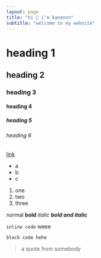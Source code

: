 ```yaml
---
layout: page
title: "hi 👋 i'm kanennn"
subtitle: "welcome to my website"
---
```


# heading 1

## heading 2

### heading 3

#### heading 4

##### heading 5

###### heading 6

[link](https://youtu.be/dQw4w9WgXcQ?si=xNvrN7SIwpL9xBWi)

- a
- b
- c

1. one
2. two
3. three

normal **bold** *italic* ***bold and italic***

`inline code` weee

```
block code hehe
```

> a quote from somebody

